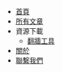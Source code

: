 <!-- docs/_sidebar.md -->

* [首頁](README.md)
* [所有文章](_side/blog.md)
* 資源下載
  * [翻牆工具](_side/vpn.md)
* [關於](_side/about.md)
* [聯繫我們](_side/contact.md)
